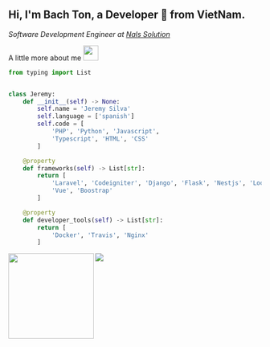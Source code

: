 ## Hi, I'm Bach Ton, a Developer 🚀 from VietNam.

<p><em>
Software Development Engineer at <a href="https://nals.vn/">Nals Solution</a><br>
</em></p>

A little more about me <img src="https://media.giphy.com/media/WUlplcMpOCEmTGBtBW/giphy.gif" width="30"> 
```python
from typing import List


class Jeremy:
    def __init__(self) -> None:
        self.name = 'Jeremy Silva'
        self.language = ['spanish']
        self.code = [
            'PHP', 'Python', 'Javascript',
            'Typescript', 'HTML', 'CSS'
        ]

    @property
    def frameworks(self) -> List[str]:
        return [
            'Laravel', 'Codeigniter', 'Django', 'Flask', 'Nestjs', 'Looppack', 'Express'
            'Vue', 'Boostrap'
        ]

    @property
    def developer_tools(self) -> List[str]:
        return [
            'Docker', 'Travis', 'Nginx'
        ]

```

<div>
<img height="170"  align="left" src="https://github-readme-stats.vercel.app/api?username=bachloxo&theme=tokyonight&show_icons=true&count_private=true&include_all_commits=true" />
<img src="https://github-readme-stats.vercel.app/api/top-langs/?username=bachloxo&hide=jupyter%20notebook&theme=tokyonight&langs_count=6&layout=compact" />
</div>
